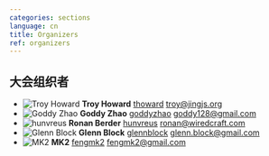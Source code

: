 ```yaml
---
categories: sections
language: cn
title: Organizers
ref: organizers
---
```


## 大会组织者

* ![Troy Howard](https://secure.gravatar.com/avatar/01c1552554b38af6ba1cbe6e3ee17cf2?s=400)
    **Troy Howard**
    [thoward](http://github.com/thoward)
    [troy@jingjs.org](mailto:troy@jingjs.org)
* ![Goddy Zhao](https://secure.gravatar.com/avatar/34770008557dc61d106dc01a2d70581e?s=400)
    **Goddy Zhao**
    [goddyzhao](http://github.com/goddyzhao)
    [goddy128@gmail.com](mailto:goddy128@gmail.com)
* ![hunvreus](https://secure.gravatar.com/avatar/c1f1e16b07305fafb16504e0bcd26c87?s=400)
    **Ronan Berder**
    [hunvreus](http://github.com/hunvreus)
    [ronan@wiredcraft.com](mailto:ronan@wiredcraft.com)
* ![Glenn Block](https://secure.gravatar.com/avatar/a1877266b772620648e01454a4207486?s=400)
    **Glenn Block**
    [glennblock](http://github.com/glennblock)
    [glenn.block@gmail.com](mailto:glenn.block@gmail.com)
* ![MK2](https://secure.gravatar.com/avatar/95b9d41231617a05ced5604d242c9670?s=400)
    **MK2**
    [fengmk2](http://github.com/fengmk2)
    [fengmk2@gmail.com](mailto:fengmk2@gmail.com)